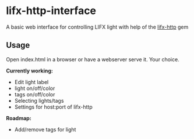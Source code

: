 lifx-http-interface
===================

A basic web interface for controlling LIFX light with help of the [lifx-http](https://github.com/chendo/lifx-http) gem


Usage
------------
Open index.html in a browser or have a webserver serve it. Your choice.


**Currently working:**
- Edit light label
- light on/off/color
- tags on/off/color
- Selecting lights/tags
- Settings for host:port of lifx-http

**Roadmap:**
- Add/remove tags for light
